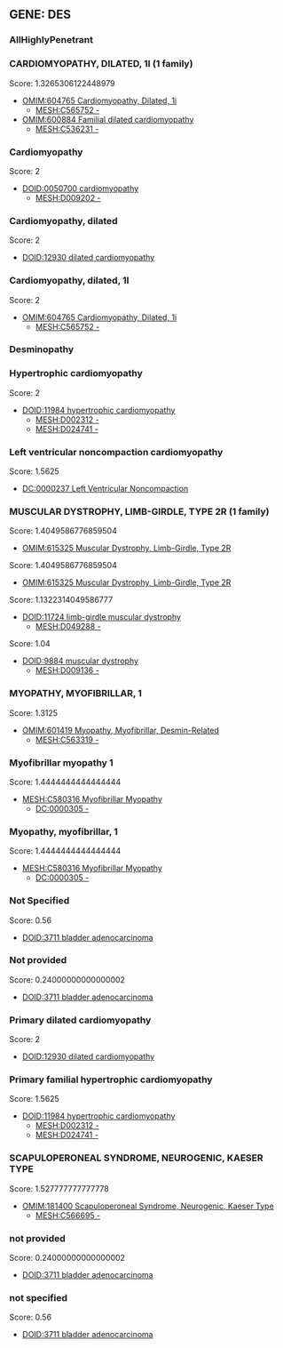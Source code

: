 
## GENE: DES

### AllHighlyPenetrant

### CARDIOMYOPATHY, DILATED, 1I (1 family)

Score: 1.3265306122448979

 * [OMIM:604765 Cardiomyopathy, Dilated, 1i](http://beta.monarchinitiative.org/disease/OMIM:604765)
    * [MESH:C565752 -](http://beta.monarchinitiative.org/disease/MESH:C565752)
 * [OMIM:600884 Familial dilated cardiomyopathy](http://beta.monarchinitiative.org/disease/OMIM:600884)
    * [MESH:C536231 -](http://beta.monarchinitiative.org/disease/MESH:C536231)

### Cardiomyopathy

Score: 2

 * [DOID:0050700 cardiomyopathy](http://beta.monarchinitiative.org/disease/DOID:0050700)
    * [MESH:D009202 -](http://beta.monarchinitiative.org/disease/MESH:D009202)

### Cardiomyopathy, dilated

Score: 2

 * [DOID:12930 dilated cardiomyopathy](http://beta.monarchinitiative.org/disease/DOID:12930)

### Cardiomyopathy, dilated, 1I

Score: 2

 * [OMIM:604765 Cardiomyopathy, Dilated, 1i](http://beta.monarchinitiative.org/disease/OMIM:604765)
    * [MESH:C565752 -](http://beta.monarchinitiative.org/disease/MESH:C565752)

### Desminopathy

### Hypertrophic cardiomyopathy

Score: 2

 * [DOID:11984 hypertrophic cardiomyopathy](http://beta.monarchinitiative.org/disease/DOID:11984)
    * [MESH:D002312 -](http://beta.monarchinitiative.org/disease/MESH:D002312)
    * [MESH:D024741 -](http://beta.monarchinitiative.org/disease/MESH:D024741)

### Left ventricular noncompaction cardiomyopathy

Score: 1.5625

 * [DC:0000237 Left Ventricular Noncompaction](http://beta.monarchinitiative.org/disease/DC:0000237)

### MUSCULAR DYSTROPHY, LIMB-GIRDLE, TYPE 2R (1 family)

Score: 1.4049586776859504

 * [OMIM:615325 Muscular Dystrophy, Limb-Girdle, Type 2R](http://beta.monarchinitiative.org/disease/OMIM:615325)

Score: 1.4049586776859504

 * [OMIM:615325 Muscular Dystrophy, Limb-Girdle, Type 2R](http://beta.monarchinitiative.org/disease/OMIM:615325)

Score: 1.1322314049586777

 * [DOID:11724 limb-girdle muscular dystrophy](http://beta.monarchinitiative.org/disease/DOID:11724)
    * [MESH:D049288 -](http://beta.monarchinitiative.org/disease/MESH:D049288)

Score: 1.04

 * [DOID:9884 muscular dystrophy](http://beta.monarchinitiative.org/disease/DOID:9884)
    * [MESH:D009136 -](http://beta.monarchinitiative.org/disease/MESH:D009136)

### MYOPATHY, MYOFIBRILLAR, 1

Score: 1.3125

 * [OMIM:601419 Myopathy, Myofibrillar, Desmin-Related](http://beta.monarchinitiative.org/disease/OMIM:601419)
    * [MESH:C563319 -](http://beta.monarchinitiative.org/disease/MESH:C563319)

### Myofibrillar myopathy 1

Score: 1.4444444444444444

 * [MESH:C580316 Myofibrillar Myopathy](http://beta.monarchinitiative.org/disease/MESH:C580316)
    * [DC:0000305 -](http://beta.monarchinitiative.org/disease/DC:0000305)

### Myopathy, myofibrillar, 1

Score: 1.4444444444444444

 * [MESH:C580316 Myofibrillar Myopathy](http://beta.monarchinitiative.org/disease/MESH:C580316)
    * [DC:0000305 -](http://beta.monarchinitiative.org/disease/DC:0000305)

### Not Specified

Score: 0.56

 * [DOID:3711 bladder adenocarcinoma](http://beta.monarchinitiative.org/disease/DOID:3711)

### Not provided

Score: 0.24000000000000002

 * [DOID:3711 bladder adenocarcinoma](http://beta.monarchinitiative.org/disease/DOID:3711)

### Primary dilated cardiomyopathy

Score: 2

 * [DOID:12930 dilated cardiomyopathy](http://beta.monarchinitiative.org/disease/DOID:12930)

### Primary familial hypertrophic cardiomyopathy

Score: 1.5625

 * [DOID:11984 hypertrophic cardiomyopathy](http://beta.monarchinitiative.org/disease/DOID:11984)
    * [MESH:D002312 -](http://beta.monarchinitiative.org/disease/MESH:D002312)
    * [MESH:D024741 -](http://beta.monarchinitiative.org/disease/MESH:D024741)

### SCAPULOPERONEAL SYNDROME, NEUROGENIC, KAESER TYPE

Score: 1.527777777777778

 * [OMIM:181400 Scapuloperoneal Syndrome, Neurogenic, Kaeser Type](http://beta.monarchinitiative.org/disease/OMIM:181400)
    * [MESH:C566695 -](http://beta.monarchinitiative.org/disease/MESH:C566695)

### not provided

Score: 0.24000000000000002

 * [DOID:3711 bladder adenocarcinoma](http://beta.monarchinitiative.org/disease/DOID:3711)

### not specified

Score: 0.56

 * [DOID:3711 bladder adenocarcinoma](http://beta.monarchinitiative.org/disease/DOID:3711)
